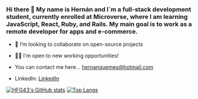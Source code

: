 ### Hi there 👋 My name is Hernán and I´m a full-stack development student, currently enrolled at Microverse, where I am learning JavaScript, React, Ruby, and Rails.  My main goal is to work as a remote developer for apps and e-commerce.

- 👯 I’m looking to collaborate on open-source projects
- 🐱‍💻 I'm open to new working opportunities!

- You can contact me here... hernanguemes@hotmail.com
- LinkedIn: [LinkedIn](https://www.linkedin.com/in/hern%C3%A1n-g%C3%BCemes-a440591b/)
  
[![HFG43's GitHub stats](https://github-readme-stats.vercel.app/api?username=HFG43)](https://github.com/HFG43/github-readme-stats)
[![Top Langs](https://github-readme-stats.vercel.app/api/top-langs/?username=HFG43&layout=compact)](https://github.com/HFG43/github-readme-stats)
